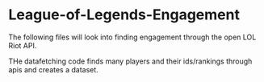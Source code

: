 # League-of-Legends-Engagement

The following files will look into finding engagement through the open LOL Riot API. 

THe datafetching code finds many players and their ids/rankings through apis and creates a dataset.
